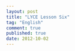 ```yaml
---
layout: post
title: "LYCE Lesson Six"
tag: "English"
comment: true
published: true
date: 2012-10-02
---
```


